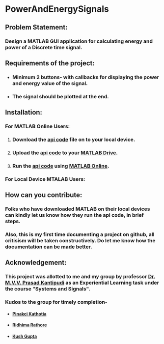 
# PowerAndEnergySignals

## Problem Statement: 

###  Design a MATLAB GUI application for calculating energy and power of a Discrete time signal. 

## Requirements of the project:

- ###  Minimum 2 buttons- with callbacks for displaying the power and energy value of the signal.
- ### The signal should be plotted at the end.

## Installation:

### For MATLAB Online Users:
1.  ### Download the [api code](https://github.com/Prachi-Lal/PowerAndEnergySignals/blob/main/api_code.mlapp) file on to your local device.
2.  ### Upload the [api code](https://github.com/Prachi-Lal/PowerAndEnergySignals/blob/main/api_code.mlapp) to your [MATLAB Drive](https://in.mathworks.com/products/matlab-drive.html).
3.  ### Run the [api code](https://github.com/Prachi-Lal/PowerAndEnergySignals/blob/main/api_code.mlapp) using [MATLAB Online](https://in.mathworks.com/products/matlab-online.html).

### For Local Device MTALAB Users:
  

## How can you contribute:

### Folks who have downloaded MATLAB on their local devices can kindly let us know how they run the api code, in brief steps. 
### Also, this is my first time documenting a project on github, all critisism will be taken constructively. Do let me know how the documentation can be made better. 

## Acknowledgement:

### This project was allotted to me and my group by professor [Dr. M.V.V. Prasad Kantipudi](https://www.linkedin.com/in/dr-mvv-prasad-kantipudi-239444a5/) as an Experiential Learning task under the course "Systems and Signals". 

### Kudos to the group for timely completion-
- #### [Pinakci Kathotia](https://github.com/extrinsically-p-type)
- #### [Ridhima Rathore](mailto:ridhima.rathore.btech2020@sitpune.edu.in )
- #### [Kush Gupta](mailto:kush.gupta.btech2020@sitpune.edu.in)



